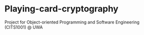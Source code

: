 # Playing-card-cryptography
Project for Object-oriented Programming and Software Engineering (CITS1001) @ UWA
